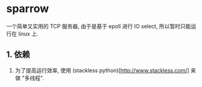 # sparrow
一个简单又实用的 TCP 服务器, 由于是基于 epoll 进行 IO select, 所以暂时只能运行在
linux 上.

## 1. 依赖

1. 为了提高运行效率, 使用 (stackless python)[http://www.stackless.com/] 来做 "多线程".
